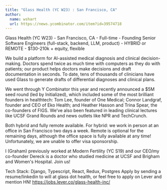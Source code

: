 ```yaml
---
title: "Glass Health (YC W23) : San Francisco, CA"
author:
  name: wshart
  url: https://news.ycombinator.com/item?id=39574718
---
```

Glass Health (YC W23) - San Francisco, CA - Full-time - Founding Senior Software Engineers (full-stack, backend, LLM, product) - HYBRID or REMOTE - $130-210k + equity, flexible

We build a platform for AI-assisted medical diagnosis and clinical decision-making. Doctors spend twice as much time with computers as they do with patients; our product helps doctors make decisions and draft documentation in seconds. To date, tens of thousands of clinicians have used Glass to generate drafts of differential diagnoses and clinical plans.

We went through Y Combinator this year and recently announced a $5M seed round (led by Initialized), which included some of the most brilliant founders in healthtech: Tom Lee, founder of One Medical; Connor Landgraf, founder and CEO of Eko Health; and Heather Hasson and Trina Spear, the co-founders of FIGS. We’ve also been featured in leading clinical lectures like UCSF Grand Rounds and news outlets like NPR and TechCrunch.

Both hybrid and fully remote available. For hybrid: we work in person at an office in San Francisco two days a week. Remote is optional for the remaining days, although the office space is fully available at any time! Unfortunately, we are unable to offer visa sponsorship.

I (Graham) previously worked at Modern Fertility (YC S19) and our CEO&#x2F;my co-founder Dereck is a doctor who studied medicine at UCSF and Brigham and Women&#x27;s Hospital. Join us!

Tech Stack: Django, Typescript, React, Redux, Postgres
Apply by sending a resume&#x2F;linkedin to will at glass dot health, or feel free to apply on Lever and mention HN! 
<a href="https:&#x2F;&#x2F;jobs.lever.co&#x2F;glass-health-inc&#x2F;" rel="nofollow">https:&#x2F;&#x2F;jobs.lever.co&#x2F;glass-health-inc&#x2F;</a>
